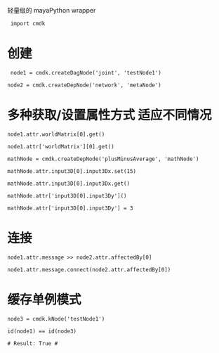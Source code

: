 轻量级的 mayaPython wrapper

` import cmdk`
# 创建
` node1 = cmdk.createDagNode('joint', 'testNode1')`

`node2 = cmdk.createDepNode('network', 'metaNode') ` 

# 多种获取/设置属性方式 适应不同情况
`node1.attr.worldMatrix[0].get() `

`node1.attr['worldMatrix'][0].get() `

`mathNode = cmdk.createDepNode('plusMinusAverage', 'mathNode') `

`mathNode.attr.input3D[0].input3Dx.set(15) `

`mathNode.attr.input3D[0].input3Dx.get() `


`mathNode.attr['input3D[0].input3Dy']() `

`mathNode.attr['input3D[0].input3Dy'] = 3 `


# 连接
`node1.attr.message >> node2.attr.affectedBy[0] ` 

`node1.attr.message.connect(node2.attr.affectedBy[0]) ` 

# 缓存单例模式 

`node3 = cmdk.kNode('testNode1')` 

`id(node1) == id(node3) ` 

`# Result: True # ` 




